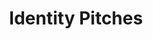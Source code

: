 ---
inv_num: 2020-021
add_credit:
url: 2020-021
title: Identity Pitches
year: '2022'
display_year: '2022'
medium: 'Paperback. '
dims: 24 x 15 cm
pitch: 'In Identity Pitches, Cory Arcangel and Stine Janvin have composed a conceptual
  music scores based on the knitting patterns for traditional Norwegian sweaters known
  as Lusekofte. Janvin creates scores for both solo and ensemble performers by mapping
  three classic Lusekofte designs onto the harmonic and subharmonic series. These
  scores, which integrate the tuning principles of Norwegian folk instruments, are
  further manipulated by Arcangel using a “deep-fried” coding script to create an
  alternative series of compressed, detuned glitches and images. '
ps:
live_url: https://primaryinformation.org/product/identity-pitches/
youtube:
related_code:
subheading:
download:
commission:
related:
layout: things-i-made
---